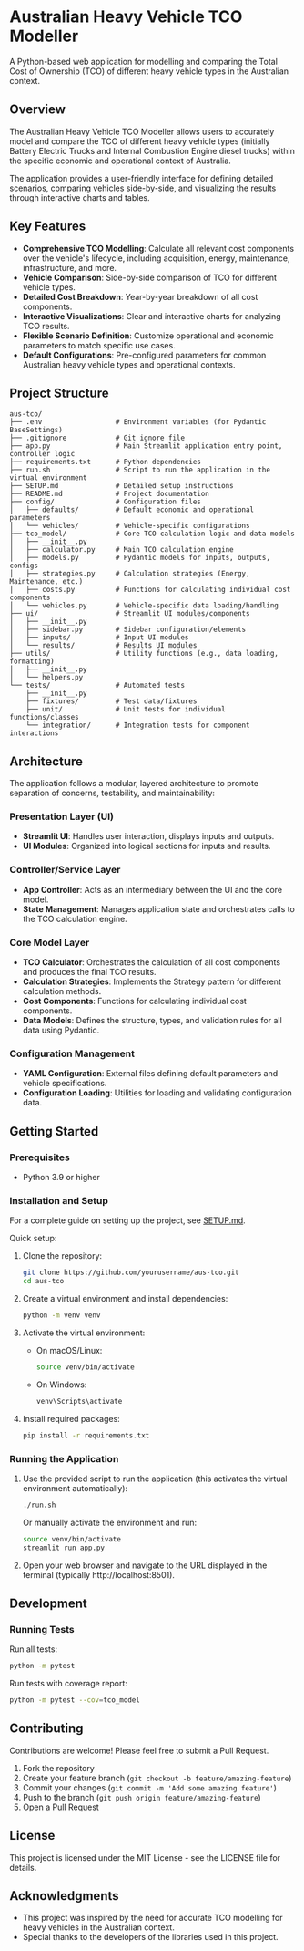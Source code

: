 # Australian Heavy Vehicle TCO Modeller

A Python-based web application for modelling and comparing the Total Cost of Ownership (TCO) of different heavy vehicle types in the Australian context.

## Overview

The Australian Heavy Vehicle TCO Modeller allows users to accurately model and compare the TCO of different heavy vehicle types (initially Battery Electric Trucks and Internal Combustion Engine diesel trucks) within the specific economic and operational context of Australia.

The application provides a user-friendly interface for defining detailed scenarios, comparing vehicles side-by-side, and visualizing the results through interactive charts and tables.

## Key Features

- **Comprehensive TCO Modelling**: Calculate all relevant cost components over the vehicle's lifecycle, including acquisition, energy, maintenance, infrastructure, and more.
- **Vehicle Comparison**: Side-by-side comparison of TCO for different vehicle types.
- **Detailed Cost Breakdown**: Year-by-year breakdown of all cost components.
- **Interactive Visualizations**: Clear and interactive charts for analyzing TCO results.
- **Flexible Scenario Definition**: Customize operational and economic parameters to match specific use cases.
- **Default Configurations**: Pre-configured parameters for common Australian heavy vehicle types and operational contexts.

## Project Structure

```
aus-tco/
├── .env                  # Environment variables (for Pydantic BaseSettings)
├── .gitignore            # Git ignore file
├── app.py                # Main Streamlit application entry point, controller logic
├── requirements.txt      # Python dependencies
├── run.sh                # Script to run the application in the virtual environment
├── SETUP.md              # Detailed setup instructions
├── README.md             # Project documentation
├── config/               # Configuration files
│   ├── defaults/         # Default economic and operational parameters
│   └── vehicles/         # Vehicle-specific configurations
├── tco_model/            # Core TCO calculation logic and data models
│   ├── __init__.py
│   ├── calculator.py     # Main TCO calculation engine
│   ├── models.py         # Pydantic models for inputs, outputs, configs
│   ├── strategies.py     # Calculation strategies (Energy, Maintenance, etc.)
│   ├── costs.py          # Functions for calculating individual cost components
│   └── vehicles.py       # Vehicle-specific data loading/handling
├── ui/                   # Streamlit UI modules/components
│   ├── __init__.py
│   ├── sidebar.py        # Sidebar configuration/elements
│   ├── inputs/           # Input UI modules
│   └── results/          # Results UI modules
├── utils/                # Utility functions (e.g., data loading, formatting)
│   ├── __init__.py
│   └── helpers.py
└── tests/                # Automated tests
    ├── __init__.py
    ├── fixtures/         # Test data/fixtures
    ├── unit/             # Unit tests for individual functions/classes
    └── integration/      # Integration tests for component interactions
```

## Architecture

The application follows a modular, layered architecture to promote separation of concerns, testability, and maintainability:

### Presentation Layer (UI)
- **Streamlit UI**: Handles user interaction, displays inputs and outputs.
- **UI Modules**: Organized into logical sections for inputs and results.

### Controller/Service Layer
- **App Controller**: Acts as an intermediary between the UI and the core model.
- **State Management**: Manages application state and orchestrates calls to the TCO calculation engine.

### Core Model Layer
- **TCO Calculator**: Orchestrates the calculation of all cost components and produces the final TCO results.
- **Calculation Strategies**: Implements the Strategy pattern for different calculation methods.
- **Cost Components**: Functions for calculating individual cost components.
- **Data Models**: Defines the structure, types, and validation rules for all data using Pydantic.

### Configuration Management
- **YAML Configuration**: External files defining default parameters and vehicle specifications.
- **Configuration Loading**: Utilities for loading and validating configuration data.

## Getting Started

### Prerequisites

- Python 3.9 or higher

### Installation and Setup

For a complete guide on setting up the project, see [SETUP.md](SETUP.md).

Quick setup:

1. Clone the repository:
   ```bash
   git clone https://github.com/yourusername/aus-tco.git
   cd aus-tco
   ```

2. Create a virtual environment and install dependencies:
   ```bash
   python -m venv venv
   ```

3. Activate the virtual environment:
   - On macOS/Linux:
     ```bash
     source venv/bin/activate
     ```
   - On Windows:
     ```bash
     venv\Scripts\activate
     ```

4. Install required packages:
   ```bash
   pip install -r requirements.txt
   ```

### Running the Application

1. Use the provided script to run the application (this activates the virtual environment automatically):
   ```bash
   ./run.sh
   ```

   Or manually activate the environment and run:
   ```bash
   source venv/bin/activate
   streamlit run app.py
   ```

2. Open your web browser and navigate to the URL displayed in the terminal (typically http://localhost:8501).

## Development

### Running Tests

Run all tests:
```bash
python -m pytest
```

Run tests with coverage report:
```bash
python -m pytest --cov=tco_model
```

## Contributing

Contributions are welcome! Please feel free to submit a Pull Request.

1. Fork the repository
2. Create your feature branch (`git checkout -b feature/amazing-feature`)
3. Commit your changes (`git commit -m 'Add some amazing feature'`)
4. Push to the branch (`git push origin feature/amazing-feature`)
5. Open a Pull Request

## License

This project is licensed under the MIT License - see the LICENSE file for details.

## Acknowledgments

- This project was inspired by the need for accurate TCO modelling for heavy vehicles in the Australian context.
- Special thanks to the developers of the libraries used in this project.